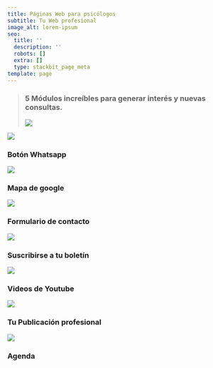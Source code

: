 ```yaml
---
title: Páginas Web para psicólogos
subtitle: Tu Web profesional
image_alt: lorem-ipsum
seo:
  title: ''
  description: ''
  robots: []
  extra: []
  type: stackbit_page_meta
template: page
---
```

> ### 5 Módulos increíbles para generar interés y nuevas consultas.
>
> ![](images/webparapsic-0b44a33b.png)

![](https://preview--alitoweb-b141d.stackbit.dev/images/alito-wasap-101864e1.png)

### Botón Whatsapp

![](https://preview--alitoweb-b141d.stackbit.dev/images/alito-mapa.png)

### Mapa de google

![](https://preview--alitoweb-b141d.stackbit.dev/images/alito-formu.png)

### Formulario de contacto

![](https://preview--alitoweb-b141d.stackbit.dev/images/alito-boletin.png)

### Suscribirse a tu boletín

![](https://preview--alitoweb-b141d.stackbit.dev/images/alito-yt.png)

### Videos de Youtube

![](https://preview--alitoweb-b141d.stackbit.dev/images/alito-publi.png)

### Tu Publicación profesional

![](https://preview--alitoweb-b141d.stackbit.dev/images/alito-agenda.png)

### Agenda

